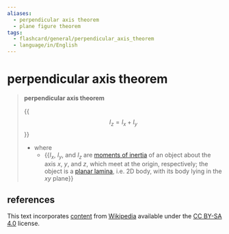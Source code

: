 ```yaml
---
aliases:
  - perpendicular axis theorem
  - plane figure theorem
tags:
  - flashcard/general/perpendicular_axis_theorem
  - language/in/English
---
```


# perpendicular axis theorem

> __perpendicular axis theorem__
>
> {{$$I_z = I_x + I_y$$}}
>
> - where
>   - {{$I_x$, $I_y$, and $I_z$ are [moments of inertia](moment%20of%20inertia.md) of an object about the axis $x$, $y$, and $z$, which meet at the origin, respectively; the object is a [planar lamina](planar%20lamina.md), i.e. 2D body, with its body lying in the $xy$ plane}} <!--SR:!2024-12-01,268,330!2026-06-25,703,330-->

## references

This text incorporates [content](https://en.wikipedia.org/wiki/perpendicular_axis_theorem) from [Wikipedia](Wikipedia.md) available under the [CC BY-SA 4.0](https://creativecommons.org/licenses/by-sa/4.0/) license.
